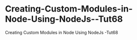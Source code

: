 # Creating-Custom-Modules-in-Node-Using-NodeJs--Tut68
Creating Custom Modules in Node Using NodeJs -Tut68

